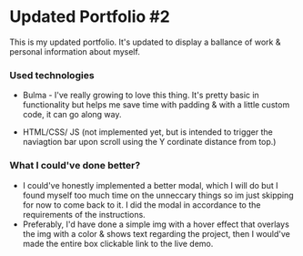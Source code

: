 # Updated Portfolio #2

This is my updated portfolio. It's updated to display a ballance of work & personal information about myself. 


### Used technologies

* Bulma - I've really growing to love this thing. It's pretty basic in functionality but helps me save time with padding & with a little custom code, it can go along way.

* HTML/CSS/ JS (not implemented yet, but is intended to trigger the naviagtion bar upon scroll using the Y cordinate distance from top.)


### What I could've done better?

* I could've honestly implemented a better modal, which I will do but I found myself too much time on the unneccary things so im just skipping for now to come back to it. I did the modal in accordance to the requirements of the instructions.
* Preferably, I'd have done a simple img with a hover effect that overlays the img with a color & shows text regarding the project, then I would've made the entire box clickable link to the live demo.
